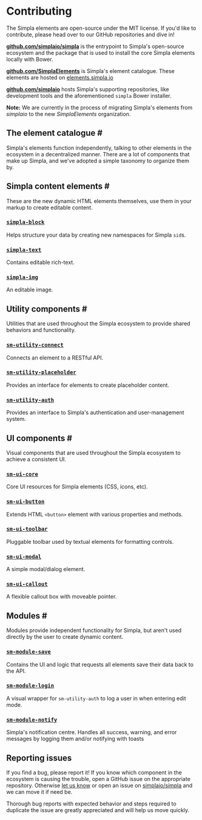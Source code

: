 # Contributing
The Simpla elements are open-source under the MIT license. If you'd like to contribute, please head over to our GitHub repositories and dive in!

**[github.com/simplaio/simpla][simplaio/simpla]** is the entrypoint to Simpla's open-source ecosystem and the package that is used to install the core Simpla elements locally with Bower.

**[github.com/SimplaElements][SimplaElements]** is Simpla's element catalogue. These elements are hosted on [elements.simpla.io][elements]

**[github.com/simplaio][simplaio]** hosts Simpla's supporting repositories, like development tools and the aforementioned `simpla` Bower installer.

**Note:** We are currently in the process of migrating Simpla's elements from _simplaio_ to the new _SimplaElements_ organization.

[simplaio/simpla]: https://github.com/simplaio/simpla
[SimplaElements]: https://github.com/SimplaElements
[simplaio]: https://github.com/simplaio
[elements]: https://elements.simpla.io

## The element catalogue <a is="populate-menu" anchor="catalogue" menu-item="The element catalogue" target="#contributing">#</a>
Simpla's elements function independently, talking to other elements in the ecosystem in a decentralized manner. There are a lot of components that make up Simpla, and we've adopted a simple taxonomy to organize them by.

## Simpla content elements <a is="populate-menu" anchor="simpla-elements" menu-item="Simpla elements" target="#contributing">#</a>
These are the new dynamic HTML elements themselves, use them in your markup to create editable content.

### [`simpla-block`][simpla-block]
Helps structure your data by creating new namespaces for Simpla `sid`s.

### [`simpla-text`][simpla-text]
Contains editable rich-text.

### [`simpla-img`][simpla-img]
An editable image.

[simpla-block]: https://github.com/simplaio/simpla-block
[simpla-text]: https://github.com/simplaio/simpla-text
[simpla-img]: https://github.com/simplaio/simpla-img

## Utility components <a is="populate-menu" anchor="utility-components" menu-item="Utility components" target="#contributing">#</a>
Utilities that are used throughout the Simpla ecosystem to provide shared behaviors and functionality.

### [`sm-utility-connect`][utility-connect]
Connects an element to a RESTful API.

### [`sm-utility-placeholder`][utility-placeholder]
Provides an interface for elements to create placeholder content.

### [`sm-utility-auth`][utility-auth]
Provides an interface to Simpla's authentication and user-management system.

[utility-connect]: https://github.com/simplaio/sm-utility-connect
[utility-placeholder]: https://github.com/simplaio/sm-utility-placeholder
[default-content]: https://github.com/simplaio/default-content
[utility-auth]: https://github.com/simplaio/sm-utility-auth

## UI components <a is="populate-menu" anchor="ui-components" menu-item="UI components" target="#contributing">#</a>
Visual components that are used throughout the Simpla ecosystem to achieve a consistent UI.

### [`sm-ui-core`][ui-core]
Core UI resources for Simpla elements (CSS, icons, etc).

### [`sm-ui-button`][ui-button]
Extends HTML `<button>` element with various properties and methods.

### [`sm-ui-toolbar`][ui-toolbar]
Pluggable toolbar used by textual elements for formatting controls.

### [`sm-ui-modal`][ui-modal]
A simple modal/dialog element.

### [`sm-ui-callout`][ui-callout]
A flexible callout box with moveable pointer.

[ui-core]: https://github.com/SimplaElements/sm-ui-core
[ui-button]: https://github.com/simplaio/sm-ui-button
[ui-toolbar]: https://github.com/simplaio/sm-ui-toolbar
[ui-modal]: https://github.com/simplaio/sm-ui-modal
[ui-callout]: https://github.com/simplaio/sm-ui-callout

## Modules <a is="populate-menu" anchor="modules" menu-item="Modules" target="#contributing">#</a>
Modules provide independent functionality for Simpla, but aren't used directly by the user to create dynamic content.

### [`sm-module-save`][module-save]
Contains the UI and logic that requests all elements save their data back to the API.

### [`sm-module-login`][module-login]
A visual wrapper for `sm-utility-auth` to log a user in when entering edit mode.

### [`sm-module-notify`][module-notify]
Simpla's notification centre. Handles all success, warning, and error messages by logging them and/or notifying with toasts

[module-save]: https://github.com/simplaio/sm-module-save
[module-login]: https://github.com/simplaio/sm-module-login
[module-notify]: https://github.com/simplaio/sm-module-notify

## Reporting issues
If you find a bug, please report it! If you know which component in the ecosystem is causing the trouble, open a GitHub issue on the appropriate repository. Otherwise [let us know][contact] or open an issue on [simplaio/simpla][simplaio/simpla] and we can move it if need be.

Thorough bug reports with expected behavior and steps required to duplicate the issue are greatly appreciated and will help us move quickly.

[contact]: /contact
[simplaio/simpla]: https://github.com/simplaio/simpla
